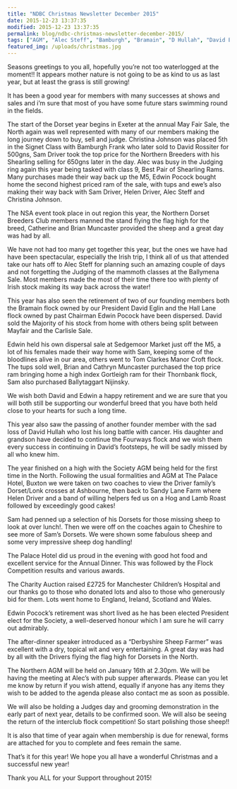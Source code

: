 ```yaml
---
title: "NDBC Christmas Newsletter December 2015"
date: 2015-12-23 13:37:35
modified: 2015-12-23 13:37:35
permalink: blog/ndbc-christmas-newsletter-december-2015/
tags: ["AGM", "Alec Steff", "Bamburgh", "Bramain", "D Hullah", "David Eglin", "Edwin Pocock", "Fourways", "Hall Lane", "NDBC", "Sam Driver", "Sandy Lane", "Thornbank"]
featured_img: /uploads/christmas.jpg
---
```


Seasons greetings to you all, hopefully you’re not too waterlogged at the moment!! It appears mother nature is not going to be as kind to us as last year, but at least the grass is still growing!

It has been a good year for members with many successes at shows and sales and i’m sure that most of you have some future stars swimming round in the fields.

The start of the Dorset year begins in Exeter at the annual May Fair Sale, the North again was well represented with many of our members making the long journey down to buy, sell and judge. Christina Johnson was placed 5th in the Signet Class with Bamburgh Frank who later sold to David Rossiter for 500gns, Sam Driver took the top price for the Northern Breeders with his Shearling selling for 650gns later in the day. Alec was busy in the Judging ring again this year being tasked with class 9, Best Pair of Shearling Rams. Many purchases made their way back up the M5, Edwin Pocock bought home the second highest priced ram of the sale, with tups and ewe’s also making their way back with Sam Driver, Helen Driver, Alec Steff and Christina Johnson.

The NSA event took place in out region this year, the Northern Dorset Breeders Club members manned the stand flying the flag high for the breed, Catherine and Brian Muncaster provided the sheep and a great day was had by all.

We have not had too many get together this year, but the ones we have had have been spectacular, especially the Irish trip, I think all of us that attended take our hats off to Alec Steff for planning such an amazing couple of days and not forgetting the Judging of the mammoth classes at the Ballymena Sale. Most members made the most of their time there too with plenty of Irish stock making its way back across the water!

This year has also seen the retirement of two of our founding members both the Bramain flock owned by our President David Eglin and the Hall Lane flock owned by past Chairman Edwin Pocock have been dispersed. David sold the Majority of his stock from home with others being split between Mayfair and the Carlisle Sale.

Edwin held his own dispersal sale at Sedgemoor Market just off the M5, a lot of his females made their way home with Sam, keeping some of the bloodlines alive in our area, others went to Tom Clarkes Manor Croft flock. The tups sold well, Brian and Cathryn Muncaster purchased the top price ram bringing home a high index Gortleigh ram for their Thornbank flock, Sam also purchased Ballytaggart Nijinsky.

We wish both David and Edwin a happy retirement and we are sure that you will both still be supporting our wonderful breed that you have both held close to your hearts for such a long time.

This year also saw the passing of another founder member with the sad loss of David Hullah who lost his long battle with cancer. His daughter and grandson have decided to continue the Fourways flock and we wish them every success in continuing in David’s footsteps, he will be sadly missed by all who knew him.

The year finished on a high with the Society AGM being held for the first time in the North. Following the usual formalities and AGM at The Palace Hotel, Buxton we were taken on two coaches to view the Driver family’s Dorset/Lonk crosses at Ashbourne, then back to Sandy Lane Farm where Helen Driver and a band of willing helpers fed us on a Hog and Lamb Roast followed by exceedingly good cakes!

Sam had penned up a selection of his Dorsets for those missing sheep to look at over lunch!. Then we were off on the coaches again to Cheshire to see more of Sam’s Dorsets. We were shown some fabulous sheep and some very impressive sheep dog handling!

The Palace Hotel did us proud in the evening with good hot food and excellent service for the Annual Dinner. This was followed by the Flock Competition results and various awards.

The Charity Auction raised £2725 for Manchester Children’s Hospital and our thanks go to those who donated lots and also to those who generously bid for them. Lots went home to England, Ireland, Scotland and Wales.

Edwin Pocock’s retirement was short lived as he has been elected President elect for the Society, a well-deserved honour which I am sure he will carry out admirably.

The after-dinner speaker introduced as a “Derbyshire Sheep Farmer” was excellent with a dry, topical wit and very entertaining. A great day was had by all with the Drivers flying the flag high for Dorsets in the North.

The Northern AGM will be held on January 16th at 2.30pm. We will be having the meeting at Alec’s with pub supper afterwards. Please can you let me know by return if you wish attend, equally if anyone has any items they wish to be added to the agenda please also contact me as soon as possible.

We will also be holding a Judges day and grooming demonstration in the early part of next year, details to be confirmed soon. We will also be seeing the return of the interclub flock competition! So start polishing those sheep!!

It is also that time of year again when membership is due for renewal, forms are attached for you to complete and fees remain the same.

That’s it for this year! We hope you all have a wonderful Christmas and a successful new year!

Thank you ALL for your Support throughout 2015!
